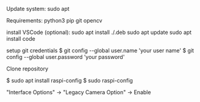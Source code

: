 Update system:
sudo apt

Requirements:
python3
pip
git
opencv


install VSCode (optional):
sudo apt install ./<file>.deb
sudo apt update
sudo apt install code

setup git credentials
$ git config --global user.name 'your user name'
$ git config --global user.password 'your password'

Clone repository

$ sudo apt install raspi-config
$ sudo raspi-config

"Interface Options" -> "Legacy Camera Option" -> Enable